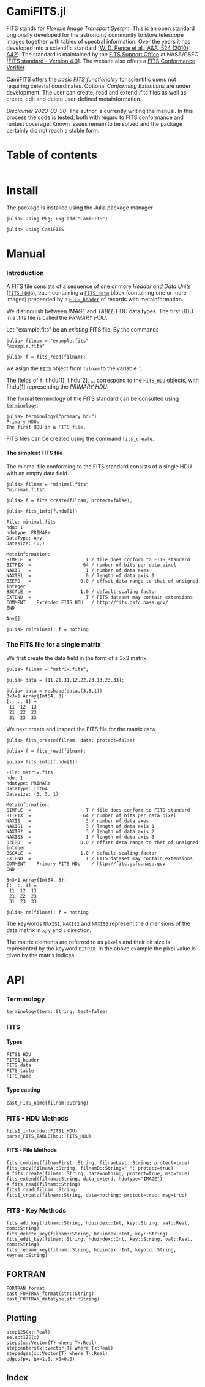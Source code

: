 # CamiFITS.jl

FITS stands for *Flexible Image Transport System*. This is an open standard origionally developed for the astronomy community to store telescope images together with tables of spectral information. Over the years it has developed into a scientific standard [[W. D. Pence et al., A&A, 524 (2010) A42](https://doi.org/10.1051/0004-6361/201015362)]. The standard is maintained by the [FITS Support Office](http://fits.gsfc.nasa.gov/) at NASA/GSFC [[FITS standard - Version 4.0](https://fits.gsfc.nasa.gov/fits_standard.html)]. The website also offers a [FITS Conformance Verifier](https://fits.gsfc.nasa.gov/fits_verify.html). 

CamiFITS offers the *basic FITS functionality* for scientific users not requiring celestal coordinates. Optional *Conforming Extentions* are under development. The user can create, read and extend .fits files as well as create, edit and delete user-defined metainformation.

*Disclaimer 2023-03-30:* The author is currently writing the manual. In this process the code is tested, both with regard to FITS conformance and runtest coverage. Known issues remain to be solved and the package certainly did not reach a stable form.

# Table of contents

```@contents
```
# Install

The package is installed using the Julia package manager

```
julia> using Pkg; Pkg.add("CamiFITS")

julia> using CamiFITS
```

# Manual
### Introduction

A FITS file consists of a sequence of one or more *Header and Data Units* ([`FITS_HDU`](@ref)s), each containing a [`FITS_data`](@ref) block (containing one or more images) preceeded by a [`FITS_header`](@ref) of records with metainformation.

We distinguish between *IMAGE* and *TABLE* HDU data types. The first HDU in a .fits file is called the *PRIMARY HDU*.

Let "example.fits" be an *existing* FITS file. By the commands 

```
julia> filnam = "example.fits"
"example.fits"

julia> f = fits_read(filnam);
```
we asign the [`FITS`](@ref) object from `filnam` to the variable `f`. 

The fields of `f`, f.hdu[1], f.hdu[2], ... correspond to the 
[`FITS_HDU`](@ref) objects, with f.hdu[1] representing the *PRIMARY HDU*. 

The formal terminology of the FITS standard can be consulted using 
[`terminology`](@ref): 
```
julia> terminology("primary hdu")
Primary HDU:
The first HDU in a FITS file.
```

FITS files can be created using the command [`fits_create`](@ref).

#### The simplest FITS file
The minmal file conforming to the FITS standard consists of a single HDU 
with an empty data field.
```
julia> filnam = "minimal.fits"
"minimal.fits"

julia> f = fits_create(filnam; protect=false);

julia> fits_info(f.hdu[1])

File: minimal.fits
hdu: 1
hdutype: PRIMARY
DataType: Any
Datasize: (0,)

Metainformation:
SIMPLE  =                    T / file does conform to FITS standard
BITPIX  =                   64 / number of bits per data pixel
NAXIS   =                    1 / number of data axes
NAXIS1  =                    0 / length of data axis 1
BZERO   =                  0.0 / offset data range to that of unsigned integer  
BSCALE  =                  1.0 / default scaling factor
EXTEND  =                    T / FITS dataset may contain extensions
COMMENT    Extended FITS HDU   / http://fits.gsfc.nasa.gov/
END

Any[]

julia> rm(filnam); f = nothing
```

### The FITS file for a single matrix
We first create the data field in the form of a 3x3 matrix:
```
julia> filnam = "matrix.fits";

julia> data = [11,21,31,12,22,23,13,23,33];

julia> data = reshape(data,(3,3,1))
3×3×1 Array{Int64, 3}:
[:, :, 1] =
 11  12  13
 21  22  23
 31  23  33
```
We next create and inspect the FITS file for the matrix `data`
```
julia> fits_create(filnam, data; protect=false)

julia> f = fits_read(filnam);

julia> fits_info(f.hdu[1])

File: matrix.fits
hdu: 1
hdutype: PRIMARY
DataType: Int64
Datasize: (3, 3, 1)

Metainformation:
SIMPLE  =                    T / file does conform to FITS standard
BITPIX  =                   64 / number of bits per data pixel
NAXIS   =                    3 / number of data axes
NAXIS1  =                    3 / length of data axis 1
NAXIS2  =                    3 / length of data axis 2
NAXIS3  =                    1 / length of data axis 3
BZERO   =                  0.0 / offset data range to that of unsigned integer
BSCALE  =                  1.0 / default scaling factor
EXTEND  =                    T / FITS dataset may contain extensions
COMMENT    Primary FITS HDU    / http://fits.gsfc.nasa.gov
END

3×3×1 Array{Int64, 3}:
[:, :, 1] =
 11  12  13
 21  22  23
 31  23  33

julia> rm(filnam); f = nothing
```
The keywords `NAXIS1`, `NAXIS2` and `NAXIS3` represent the dimensions 
of the data matrix in ``x``, ``y`` and ``z`` direction. 

The matrix elements are referred to as `pixels` and their bit size is 
represented by the keyword `BITPIX`. In the above example the pixel value 
is given by the matrix indices.
 

# API

### Terminology

```@docs
terminology(term::String; test=false)
```

### FITS 

#### Types

```@docs
FITS1_HDU
FITS1_header
FITS_data
FITS_table
FITS_name
```
#### Type casting

```@docs
cast_FITS_name(filnam::String)
```

### FITS - HDU Methods

```@docs
fits1_info(hdu::FITS1_HDU)
parse_FITS_TABLE(hdu::FITS_HDU)
```

#### FITS - File Methods

```@docs
fits_combine(filnamFirst::String, filnamLast::String; protect=true)
fits_copy(filnamA::String, filnamB::String=" "; protect=true)
# fits_create(filnam::String, data=nothing; protect=true, msg=true)
fits_extend(filnam::String, data_extend, hdutype="IMAGE")
# fits_read(filnam::String)
fits1_read(filnam::String)
fits1_create(filnam::String, data=nothing; protect=true, msg=true)
```

### FITS - Key Methods

```@docs
fits_add_key(filnam::String, hduindex::Int, key::String, val::Real, com::String)
fits_delete_key(filnam::String, hduindex::Int, key::String)
fits_edit_key(filnam::String, hduindex::Int, key::String, val::Real, com::String)
fits_rename_key(filnam::String, hduindex::Int, keyold::String, keynew::String)
```

## FORTRAN

```@docs
FORTRAN_format
cast_FORTRAN_format(str::String)
cast_FORTRAN_datatype(str::String)
```

## Plotting

```@docs
step125(x::Real)
select125(x)
steps(x::Vector{T} where T<:Real)
stepcenters(x::Vector{T} where T<:Real)
stepedges(x::Vector{T} where T<:Real)
edges(px, Δx=1.0, x0=0.0)
```

## Index

```@index
```
